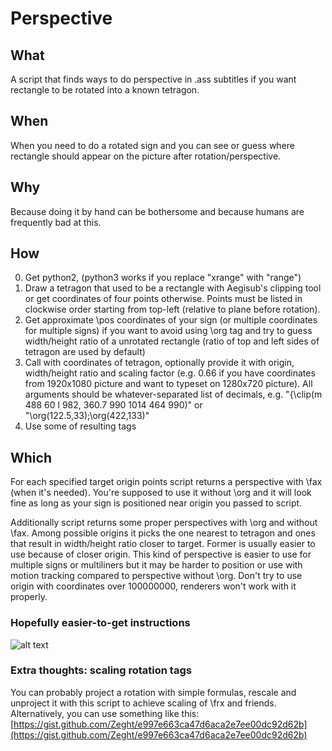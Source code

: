 # Perspective

## What
A script that finds ways to do perspective in .ass subtitles if you want rectangle to be rotated into a known tetragon.

## When
When you need to do a rotated sign and you can see or guess where rectangle should appear on the picture after rotation/perspective.

## Why
Because doing it by hand can be bothersome and because humans are frequently bad at this.

## How
0. Get python2, (python3 works if you replace "xrange" with "range")
1. Draw a tetragon that used to be a rectangle with Aegisub's clipping tool or get coordinates of four points otherwise. Points must be listed in clockwise order starting from top-left (relative to plane before rotation).
2. Get approximate \pos coordinates of your sign (or multiple coordinates for multiple signs) if you want to avoid using \org tag and try to guess width/height ratio of a unrotated rectangle (ratio of top and left sides of tetragon are used by default)
3. Call with coordinates of tetragon, optionally provide it with origin, width/height ratio and scaling factor (e.g. 0.66 if you have coordinates from 1920x1080 picture and want to typeset on 1280x720 picture). All arguments should be whatever-separated list of decimals, e.g. "{\clip(m 488 60 l 982, 360.7 990 1014 464 990)" or "\org(122.5,33);\org(422,133)"
4. Use some of resulting tags

## Which
For each specified target origin points script returns a perspective with \fax (when it's needed).
You're supposed to use it without \org and it will look fine as long as your sign is positioned near origin you passed to script.

Additionally script returns some proper perspectives with \org and without \fax.
Among possible origins it picks the one nearest to tetragon and ones that result in width/height ratio closer to target.
Former is usually easier to use because of closer origin.
This kind of perspective is easier to use for multiple signs or multiliners but it may be harder to position or use with motion tracking compared to perspective without \org. Don't try to use origin with coordinates over 100000000, renderers won't work with it properly.

### Hopefully easier-to-get instructions
![alt text](http://puu.sh/umBNo/d9c55343fa.png "old version of script, though")

### Extra thoughts: scaling rotation tags
You can probably project a rotation with simple formulas, rescale and unproject it with this script to achieve scaling of \frx and friends.
Alternatively, you can use something like this: [https://gist.github.com/Zeght/e997e663ca47d6aca2e7ee00dc92d62b](https://gist.github.com/Zeght/e997e663ca47d6aca2e7ee00dc92d62b)
